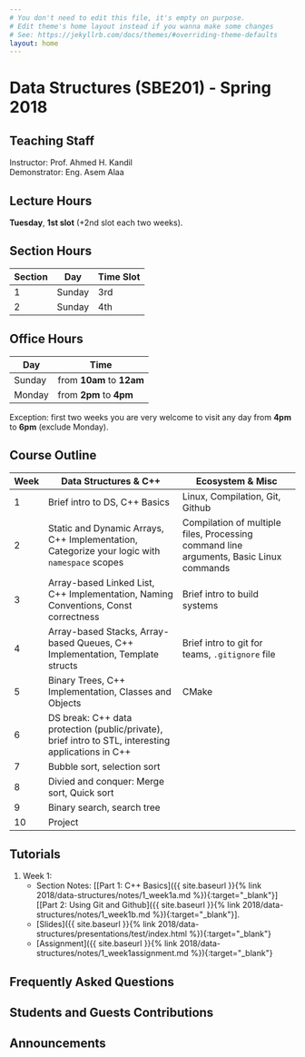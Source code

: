 ```yaml
---
# You don't need to edit this file, it's empty on purpose.
# Edit theme's home layout instead if you wanna make some changes
# See: https://jekyllrb.com/docs/themes/#overriding-theme-defaults
layout: home
---
```

# Data Structures \(SBE201\) - Spring 2018

## Teaching Staff

Instructor: Prof. Ahmed H. Kandil  
Demonstrator:  Eng. Asem Alaa  

## Lecture Hours

**Tuesday**, **1st slot** (+2nd slot each two weeks).

## Section Hours

| Section | Day | Time Slot |
|---------|-----|-----------|
|   1     | Sunday | 3rd |
|   2     | Sunday | 4th |

## Office Hours

| Day | Time |
|-----|-----------|
| Sunday | from **10am** to **12am** |
| Monday | from **2pm** to **4pm** |

Exception: first two weeks you are very welcome to visit any day from **4pm** to **6pm** (exclude Monday).

## Course Outline

| Week | Data Structures & C++ | Ecosystem & Misc |
|------|----------------------|-----------|
| 1 | Brief intro to DS, C++ Basics | Linux, Compilation, Git, Github |
| 2 | Static and Dynamic Arrays, C++ Implementation, Categorize your logic with `namespace` scopes | Compilation of multiple files, Processing command line arguments, Basic Linux commands |
| 3 | Array-based Linked List, C++ Implementation, Naming Conventions, Const correctness| Brief intro to build systems |
| 4 | Array-based Stacks, Array-based Queues, C++ Implementation, Template structs | Brief intro to  git for teams, `.gitignore` file |
| 5 | Binary Trees, C++ Implementation, Classes and Objects  | CMake |
| 6 | DS break: C++ data protection (public/private), brief intro to STL, interesting applications in C++ |  |
| 7 | Bubble sort, selection sort  |   |
| 8 | Divied and conquer: Merge sort, Quick sort  |   |
| 9 | Binary search, search tree  |   |
| 10 | Project  |   |

## Tutorials

1. Week 1:
    * Section Notes: \[[Part 1: C++ Basics]({{ site.baseurl }}{% link 2018/data-structures/notes/1_week1a.md %}){:target="_blank"}\] \[[Part 2: Using Git and Github]({{ site.baseurl }}{% link 2018/data-structures/notes/1_week1b.md %}){:target="_blank"}\].
    * [Slides]({{ site.baseurl }}{% link 2018/data-structures/presentations/test/index.html %}){:target="_blank"}
    * [Assignment]({{ site.baseurl }}{% link 2018/data-structures/notes/1_week1assignment.md %}){:target="_blank"}

## Frequently Asked Questions

## Students and Guests Contributions

## Announcements